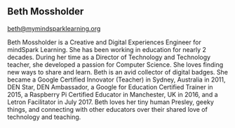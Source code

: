 ## Beth Mossholder

[beth@mymindsparklearning.org](mailto:beth@mymindsparklearning.org)

Beth Mossholder is a Creative and Digital Experiences Engineer for mindSpark Learning. She has been working in education for nearly 2 decades. During her time as a Director of Technology and Technology teacher,  she developed a passion for Computer Science. She loves finding new ways to share  and learn. Beth is an avid collector of digital badges.  She became a Google Certified Innovator (Teacher) in Sydney, Australia in 2011, DEN Star, DEN Ambassador, a Google for Education Certified Trainer in 2015,  a Raspberry Pi Certified Educator in Manchester, UK in 2016, and a Letron Facilitator in July 2017. Beth loves her tiny human Presley, geeky things, and connecting with other educators over their shared love of technology and teaching. 
